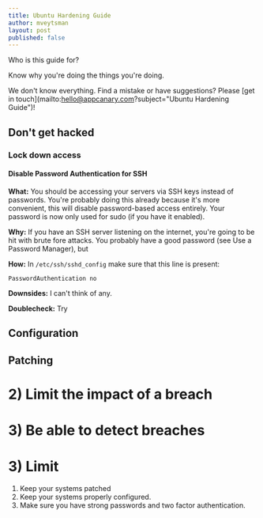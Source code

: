 ```yaml
---
title: Ubuntu Hardening Guide
author: mveytsman
layout: post
published: false
---
```


Who is this guide for?

Know why you're doing the things you're doing.

We don't know everything. Find a mistake or have suggestions? Please [get in touch](mailto:hello@appcanary.com?subject="Ubuntu Hardening Guide")!






## Don't get hacked

### Lock down access

#### Disable Password Authentication for SSH

**What:** You should be accessing your servers via SSH keys instead of passwords. You're probably doing this already because it's more convenient, this will disable password-based access entirely. Your password is now only used for sudo (if you have it enabled).

**Why:** If you have an SSH server listening on the internet, you're going to be hit with brute fore attacks. You probably have a good password (see Use a Password Manager), but 

**How:** In `/etc/ssh/sshd_config` make sure that this line is present:

```
PasswordAuthentication no
```

**Downsides:** I can't think of any.

**Doublecheck:** Try 


## Configuration

## Patching

# 2) Limit the impact of a breach 



# 3) Be able to detect breaches



# 3) Limit 

1. Keep your systems patched
2. Keep your systems properly configured.
3. Make sure you have strong passwords and two factor authentication.


